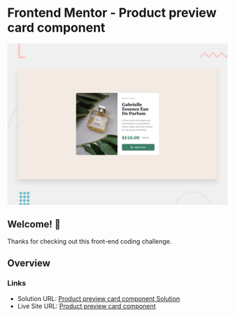 # Frontend Mentor - Product preview card component

![Design preview for the Product preview card component coding challenge](./design/desktop-preview.jpg)

## Welcome! 👋

Thanks for checking out this front-end coding challenge.

## Overview

### Links

- Solution URL: [Product preview card component Solution](https://www.frontendmentor.io/solutions/product-preview-card-component-1pDP0etUZJ)
- Live Site URL: [Product preview card component](https://product-preview-wafiq.netlify.app)
